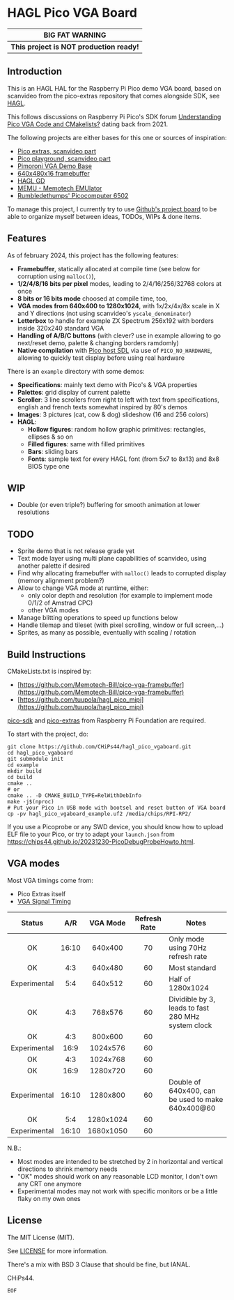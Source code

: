 # HAGL Pico VGA Board

|            **BIG FAT WARNING**            |
| :---------------------------------------: |
| **This project is NOT production ready!** |

## Introduction

This is an HAGL HAL for the Raspberry Pi Pico demo VGA board, based on scanvideo from the pico-extras repository that comes alongside SDK, see [HAGL](https://github.com/tuupola/hagl).

This follows discussions on Raspberry Pi Pico's SDK forum [Understanding Pico VGA Code and CMakelists?](https://www.raspberrypi.org/forums/viewtopic.php?f=145&t=305712) dating back from 2021.

The following projects are either bases for this one or sources of inspiration:

- [Pico extras, scanvideo part](https://github.com/raspberrypi/pico-extras/tree/master/src/rp2_common/pico_scanvideo_dpi)
- [Pico playground, scanvideo part](https://github.com/raspberrypi/pico-playground/tree/master/scanvideo)
- [Pimoroni VGA Demo Base](https://shop.pimoroni.com/products/pimoroni-pico-vga-demo-base)
- [640x480x16 framebuffer](https://github.com/Memotech-Bill/pico-vga-framebuffer)
- [HAGL GD](https://github.com/tuupola/hagl_gd)
- [MEMU - Memotech EMUlator](https://github.com/Memotech-Bill/MEMU)
- [Rumbledethumps' Picocomputer 6502](https://github.com/picocomputer/rp6502)

To manage this project, I currently try to use [Github's project board](https://github.com/users/CHiPs44/projects/1/views/2) to be able to organize myself between ideas, TODOs, WIPs & done items.

## Features

As of february 2024, this project has the following features:

- **Framebuffer**, statically allocated at compile time (see below for corruption using `malloc()`),
- **1/2/4/8/16 bits per pixel** modes, leading to 2/4/16/256/32768 colors at once
- **8 bits or 16 bits mode** choosed at compile time, too,
- **VGA modes from 640x400 to 1280x1024**, with 1x/2x/4x/8x scale in X and Y directions (not using scanvideo's `yscale_denominator`)
- **Letterbox** to handle for example ZX Spectrum 256x192 with borders inside 320x240 standard VGA
- **Handling of A/B/C buttons** (with clever? use in example allowing to go next/reset demo, palette & changing borders ramdomly)
- **Native compilation** with [Pico host SDL](`https://github.com/raspberrypi/pico-host-sdl`) via use of `PICO_NO_HARDWARE`, allowing to quickly test display before using real hardware

There is an `example` directory with some demos:

- **Specifications**: mainly text demo with Pico's & VGA properties
- **Palettes**: grid display of current palette
- **Scroller**: 3 line scrollers from right to left with text from specifications, english and french texts somewhat inspired by 80's demos
- **Images**: 3 pictures (cat, cow & dog) slideshow (16 and 256 colors)
- **HAGL**:
  - **Hollow figures**: random hollow graphic primitives: rectangles, ellipses & so on
  - **Filled figures**: same with filled primitives
  - **Bars**: sliding bars
  - **Fonts**: sample text for every HAGL font (from 5x7 to 8x13) and 8x8 BIOS type one

## WIP

- Double (or even triple?) buffering for smooth animation at lower resolutions

## TODO

- Sprite demo that is not release grade yet
- Text mode layer using multi plane capabilities of scanvideo, using another palette if desired
- Find why allocating framebuffer with `malloc()` leads to corrupted display (memory alignment problem?)
- Allow to change VGA mode at runtime, either:
  - only color depth and resolution (for example to implement mode 0/1/2 of Amstrad CPC)
  - other VGA modes
- Manage blitting operations to speed up functions below
- Handle tilemap and tileset (with pixel scrolling, window or full screen,...)
- Sprites, as many as possible, eventually with scaling / rotation

## Build Instructions

CMakeLists.txt is inspired by:

- [https://github.com/Memotech-Bill/pico-vga-framebuffer](https://github.com/Memotech-Bill/pico-vga-framebuffer)
- [https://github.com/tuupola/hagl_pico_mipi](https://github.com/tuupola/hagl_pico_mipi)

[pico-sdk](https://github.com/raspberrypi/pico-sdk) and [pico-extras](https://github.com/raspberrypi/pico-extras) from Raspberry Pi Foundation are required.

To start with the project, do:

```shell
git clone https://github.com/CHiPs44/hagl_pico_vgaboard.git
cd hagl_pico_vgaboard
git submodule init
cd example
mkdir build
cd build
cmake ..
# or
cmake .. -D CMAKE_BUILD_TYPE=RelWithDebInfo
make -j$(nproc)
# Put your Pico in USB mode with bootsel and reset button of VGA board
cp -pv hagl_pico_vgaboard_example.uf2 /media/chips/RPI-RP2/
```

If you use a Picoprobe or any SWD device, you should know how to upload ELF file to your Pico, or try to adapt your `launch.json` from <https://chips44.github.io/20231230-PicoDebugProbeHowto.html>.

## VGA modes

Most VGA timings come from:

- Pico Extras itself
- [VGA Signal Timing](http://tinyvga.com/vga-timing)

|    Status    |  A/R  | VGA Mode  | Refresh Rate | Notes                                              |
| :----------: | :---: | :-------: | :----------: | -------------------------------------------------- |
|      OK      | 16:10 |  640x400  |      70      | Only mode using 70Hz refresh rate                  |
|      OK      |  4:3  |  640x480  |      60      | Most standard                                      |
| Experimental |  5:4  |  640x512  |      60      | Half of 1280x1024                                  |
|      OK      |  4:3  |  768x576  |      60      | Dividible by 3, leads to fast 280 MHz system clock |
|      OK      |  4:3  |  800x600  |      60      |                                                    |
| Experimental | 16:9  | 1024x576  |      60      |                                                    |
|      OK      |  4:3  | 1024x768  |      60      |                                                    |
|      OK      | 16:9  | 1280x720  |      60      |                                                    |
| Experimental | 16:10 | 1280x800  |      60      | Double of 640x400, can be used to make 640x400@60  |
|      OK      |  5:4  | 1280x1024 |      60      |                                                    |
| Experimental | 16:10 | 1680x1050 |      60      |                                                    |

N.B.:

- Most modes are intended to be stretched by 2 in horizontal and vertical directions to shrink memory needs
- "OK" modes should work on any reasonable LCD monitor, I don't own any CRT one anymore
- Experimental modes may not work with specific monitors or be a little flaky on my own ones

## License

The MIT License (MIT).

See [LICENSE](LICENSE) for more information.

There's a mix with BSD 3 Clause that should be fine, but IANAL.

CHiPs44.

`EOF`
